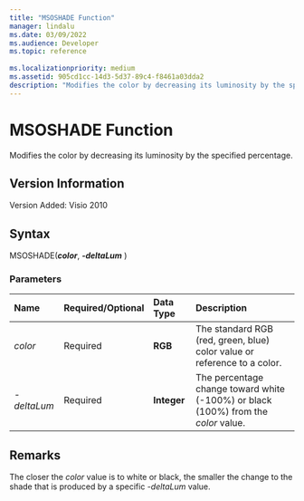 ```yaml
---
title: "MSOSHADE Function" 
manager: lindalu
ms.date: 03/09/2022
ms.audience: Developer
ms.topic: reference
 
ms.localizationpriority: medium
ms.assetid: 905cd1cc-14d3-5d37-89c4-f8461a03dda2
description: "Modifies the color by decreasing its luminosity by the specified percentage."
---
```


# MSOSHADE Function

Modifies the color by decreasing its luminosity by the specified percentage.
  
## Version Information

Version Added: Visio 2010
  
## Syntax

MSOSHADE(***color***, ***-deltaLum*** )
  
### Parameters

|**Name**|**Required/Optional**|**Data Type**|**Description**|
|:-----|:-----|:-----|:-----|
| *color* <br/> |Required  <br/> |**RGB** <br/> |The standard RGB (red, green, blue) color value or reference to a color. |
| *-deltaLum* <br/> |Required  <br/> |**Integer** <br/> |The percentage change toward white (-100%) or black (100%) from the *color* value. |

## Remarks

The closer the *color* value is to white or black, the smaller the change to the shade that is produced by a specific *-deltaLum* value.
  